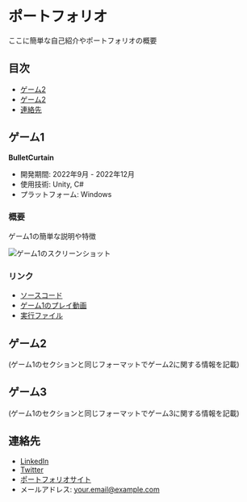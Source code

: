 # ポートフォリオ

ここに簡単な自己紹介やポートフォリオの概要

## 目次

- [ゲーム2](#ゲーム1)
- [ゲーム2](#ゲーム2)
- [連絡先](#連絡先)

## ゲーム1

**BulletCurtain**

- 開発期間: 2022年9月 - 2022年12月
- 使用技術: Unity, C#
- プラットフォーム: Windows

### 概要

ゲーム1の簡単な説明や特徴

![ゲーム1のスクリーンショット](ゲーム1のスクリーンショットのURL)


### リンク

- [ソースコード](https://github.com/Tsujishogo/Portfolio/tree/main/BulletCurtain/%E3%82%BD%E3%83%BC%E3%82%B9%E3%82%B3%E3%83%BC%E3%83%89)
- [ゲーム1のプレイ動画](https://github.com/Tsujishogo/Portfolio/blob/main/BulletCurtain/BulletCurtain_%E3%83%97%E3%83%AC%E3%82%A4%E5%8B%95%E7%94%BB.mp4)
- [実行ファイル](https://github.com/Tsujishogo/Portfolio/tree/main/BulletCurtain/%E5%AE%9F%E8%A1%8C%E3%83%87%E3%83%BC%E3%82%BF)

## ゲーム2

(ゲーム1のセクションと同じフォーマットでゲーム2に関する情報を記載)

## ゲーム3

(ゲーム1のセクションと同じフォーマットでゲーム3に関する情報を記載)

## 連絡先

- [LinkedIn](LinkedInのプロフィールURL)
- [Twitter](TwitterのプロフィールURL)
- [ポートフォリオサイト](ポートフォリオサイトのURL)
- メールアドレス: your.email@example.com
